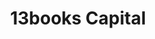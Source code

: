 ---
layout: firm_page
title: "13books Capital"
id: "13bookscapital.com"
permalink: "/13bookscapital13bookscapital.com/"
website: "https://13bookscapital.com"
offices: "London (United Kingdom)"
investment_stages: "Series A, Series B"
portfolio_companies: "Metica, Electric Car Scheme, Najar, Briink, Infact, Ramify, Aria, hepster, Thirdfort, Crezco, Coincover, Billhop, Token, Banxware, Minna, Arbolus, Wert, Roadzen, Getmomo, Runa, Januar"
portfolio_link: "https://13bookscapital.com/portfolio/"
investment_markets: "Fintech"
founded_year: "2019"
description: "13books Capital is an investment firm specializing in financial technology. They find, fund, and nurture bold founders transforming tomorrow's financial services, focusing on building lasting relationships with European fintech founders."
linkedin: "https://www.linkedin.com/company/13books/"
twitter: "https://twitter.com/13bookscapital"
instagram: ""
team_page: "https://13bookscapital.com/team/"
investor_type: "Venture Capital"
crunchbase: "https://www.crunchbase.com/organization/element-ventures-8419"
pitchbook: "https://pitchbook.com/profiles/investor/232952-05"

# SEO Optimization
meta_title: "13books Capital - VC Firm - projectstartups.com"
meta_description: "13books Capital, 13books Capital is an investment firm specializing in financial technology. They find, fund, and nurture bold founders transforming tomorrow's financi..."
meta_keywords: "13books Capital, Fintech, VC firm, venture capital, startup investor, projectstartups.com"
canonical_url: "https://vc.projectstartups.com/13bookscapital13bookscapital.com/"
---
